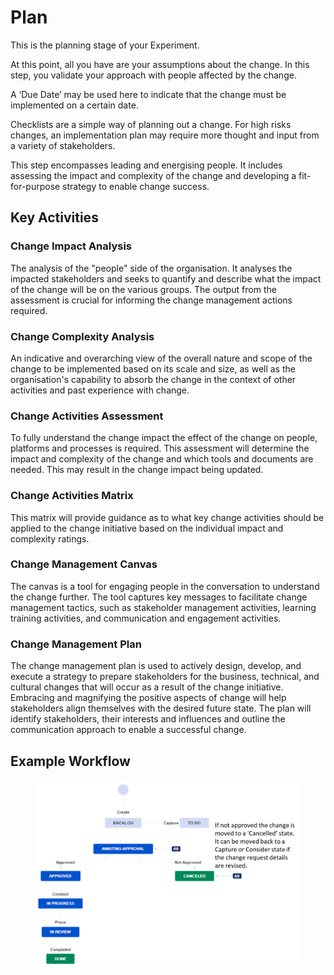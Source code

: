 # Plan

This is the planning stage of your Experiment.&#x20;

At this point, all you have are your assumptions about the change. In this step, you validate your approach with people affected by the change.

A ‘Due Date’ may be used here to indicate that the change must be implemented on a certain date.

Checklists are a simple way of planning out a change. For high risks changes, an implementation plan may require more thought and input from a variety of stakeholders.

This step encompasses leading and energising people. It includes assessing the impact and complexity of the change and developing a fit-for-purpose strategy to enable change success.&#x20;

## Key Activities

### Change Impact Analysis

The analysis of the "people" side of the organisation. It analyses the impacted stakeholders and seeks to quantify and describe what the impact of the change will be on the various groups. The output from the assessment is crucial for informing the change management actions required.&#x20;

### Change Complexity Analysis

An indicative and overarching view of the overall nature and scope of the change to be implemented based on its scale and size, as well as the organisation's capability to absorb the change in the context of other activities and past experience with change.&#x20;

### Change Activities Assessment

To fully understand the change impact the effect of the change on people, platforms and processes is required. This assessment will determine the impact and complexity of the change and which tools and documents are needed. This may result in the change impact being updated.&#x20;

### Change Activities Matrix

This matrix will provide guidance as to what key change activities should be applied to the change initiative based on the individual impact and complexity ratings.

### Change Management Canvas

The canvas is a tool for engaging people in the conversation to understand the change further. The tool captures key messages to facilitate change management tactics, such as stakeholder management activities, learning training activities, and communication and engagement activities.&#x20;

### Change Management Plan

The change management plan is used to actively design, develop, and execute a strategy to prepare stakeholders for the business, technical, and cultural changes that will occur as a result of the change initiative. Embracing and magnifying the positive aspects of change will help stakeholders align themselves with the desired future state. The plan will identify stakeholders, their interests and influences and outline the communication approach to enable a successful change.&#x20;

## Example Workflow

<figure><img src="../../../.gitbook/assets/image (43).png" alt=""><figcaption></figcaption></figure>
